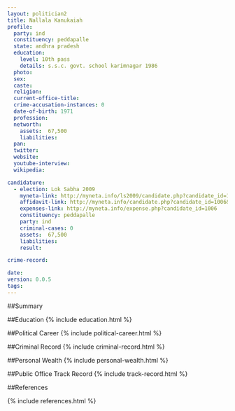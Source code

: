 ```yaml
---
layout: politician2
title: Nallala Kanukaiah
profile: 
  party: ind
  constituency: peddapalle
  state: andhra pradesh
  education: 
    level: 10th pass
    details: s.s.c. govt. school karimnagar 1986
  photo: 
  sex: 
  caste: 
  religion: 
  current-office-title: 
  crime-accusation-instances: 0
  date-of-birth: 1971
  profession: 
  networth: 
    assets:  67,500
    liabilities: 
  pan: 
  twitter: 
  website: 
  youtube-interview: 
  wikipedia: 

candidature: 
  - election: Lok Sabha 2009
    myneta-link: http://myneta.info/ls2009/candidate.php?candidate_id=1006
    affidavit-link: http://myneta.info/candidate.php?candidate_id=1006&scan=original
    expenses-link: http://myneta.info/expense.php?candidate_id=1006
    constituency: peddapalle 
    party: ind
    criminal-cases: 0
    assets:  67,500
    liabilities: 
    result:  

crime-record: 

date: 
version: 0.0.5
tags: 
---
```

##Summary


##Education
{% include education.html %}


##Political Career
{% include political-career.html %}


##Criminal Record
{% include criminal-record.html %}


##Personal Wealth
{% include personal-wealth.html %}


##Public Office Track Record
{% include track-record.html %}


##References


{% include references.html %}